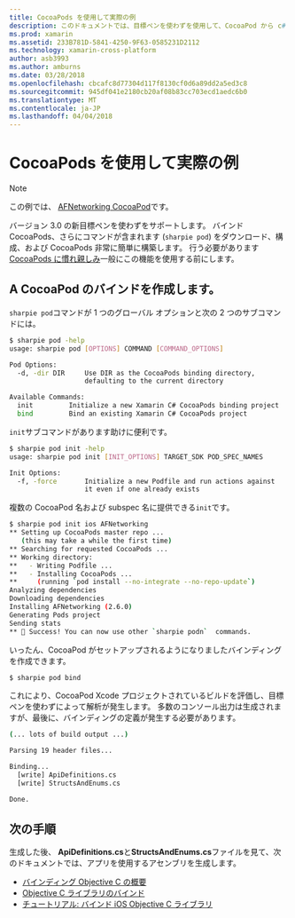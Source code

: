 ```yaml
---
title: CocoaPods を使用して実際の例
description: このドキュメントでは、目標ペンを使わずを使用して、CocoaPod から c# バインディングの定義を自動的に生成する方法を示します。
ms.prod: xamarin
ms.assetid: 233B781D-5841-4250-9F63-0585231D2112
ms.technology: xamarin-cross-platform
author: asb3993
ms.author: amburns
ms.date: 03/28/2018
ms.openlocfilehash: cbcafc8d77304d117f8130cf0d6a89dd2a5ed3c8
ms.sourcegitcommit: 945df041e2180cb20af08b83cc703ecd1aedc6b0
ms.translationtype: MT
ms.contentlocale: ja-JP
ms.lasthandoff: 04/04/2018
---
```

# <a name="real-world-example-using-cocoapods"></a>CocoaPods を使用して実際の例

> [!NOTE]
> この例では、 [AFNetworking CocoaPod](https://cocoapods.org/pods/AFNetworking)です。

バージョン 3.0 の新目標ペンを使わずをサポートします。 バインド CocoaPods、さらにコマンドが含まれます (`sharpie pod`) をダウンロード、構成、および CocoaPods 非常に簡単に構築します。 行う必要があります[CocoaPods に慣れ親しみ](https://cocoapods.org)一般にこの機能を使用する前にします。

## <a name="creating-a-binding-for-a-cocoapod"></a>A CocoaPod のバインドを作成します。

`sharpie pod`コマンドが 1 つのグローバル オプションと次の 2 つのサブコマンドには。

```bash
$ sharpie pod -help
usage: sharpie pod [OPTIONS] COMMAND [COMMAND_OPTIONS]

Pod Options:
  -d, -dir DIR     Use DIR as the CocoaPods binding directory,
                   defaulting to the current directory

Available Commands:
  init         Initialize a new Xamarin C# CocoaPods binding project
  bind         Bind an existing Xamarin C# CocoaPods project
```

`init`サブコマンドがあります助けに便利です。

```bash
$ sharpie pod init -help
usage: sharpie pod init [INIT_OPTIONS] TARGET_SDK POD_SPEC_NAMES

Init Options:
  -f, -force       Initialize a new Podfile and run actions against
                   it even if one already exists
```

複数の CocoaPod 名および subspec 名に提供できる`init`です。

```bash
$ sharpie pod init ios AFNetworking
** Setting up CocoaPods master repo ...
   (this may take a while the first time)
** Searching for requested CocoaPods ...
** Working directory:
**   - Writing Podfile ...
**   - Installing CocoaPods ...
**     (running `pod install --no-integrate --no-repo-update`)
Analyzing dependencies
Downloading dependencies
Installing AFNetworking (2.6.0)
Generating Pods project
Sending stats
** 🍻 Success! You can now use other `sharpie podn`  commands.
```

いったん、CocoaPod がセットアップされるようになりましたバインディングを作成できます。

```bash
$ sharpie pod bind
```

これにより、CocoaPod Xcode プロジェクトされているビルドを評価し、目標ペンを使わずによって解析が発生します。 多数のコンソール出力は生成されますが、最後に、バインディングの定義が発生する必要があります。

```bash
(... lots of build output ...)

Parsing 19 header files...

Binding...
  [write] ApiDefinitions.cs
  [write] StructsAndEnums.cs

Done.
```

## <a name="next-steps"></a>次の手順

生成した後、 **ApiDefinitions.cs**と**StructsAndEnums.cs**ファイルを見て、次のドキュメントでは、アプリを使用するアセンブリを生成します。

- [バインディング Objective C の概要](~/cross-platform/macios/binding/overview.md)
- [Objective C ライブラリのバインド](~/cross-platform/macios/binding/objective-c-libraries.md)
- [チュートリアル: バインド iOS Objective C ライブラリ](~/ios/platform/binding-objective-c/walkthrough.md)

